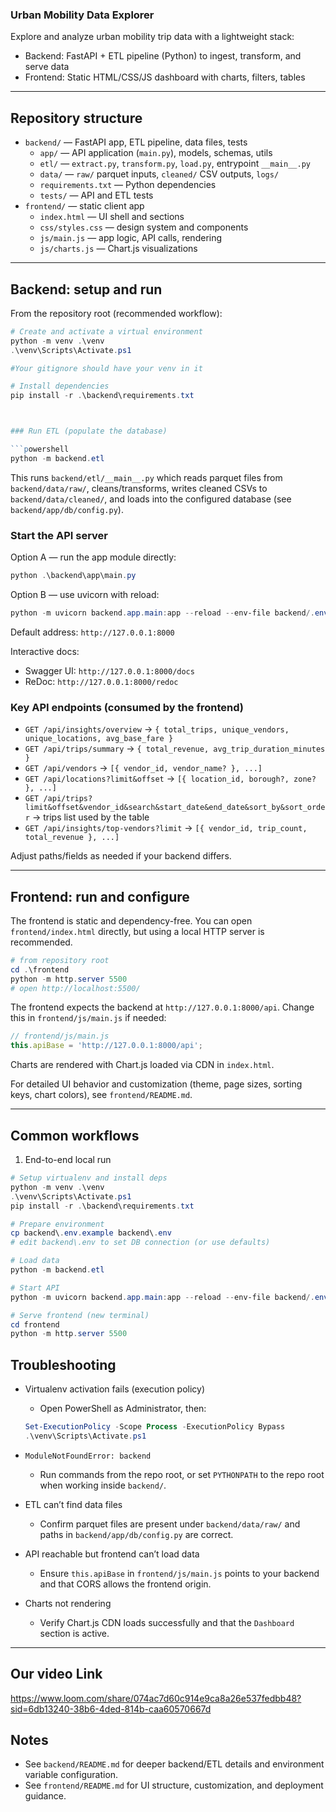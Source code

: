 ### Urban Mobility Data Explorer

Explore and analyze urban mobility trip data with a lightweight stack:

- Backend: FastAPI + ETL pipeline (Python) to ingest, transform, and serve data
- Frontend: Static HTML/CSS/JS dashboard with charts, filters, tables

---

## Repository structure

- `backend/` — FastAPI app, ETL pipeline, data files, tests
  - `app/` — API application (`main.py`), models, schemas, utils
  - `etl/` — `extract.py`, `transform.py`, `load.py`, entrypoint `__main__.py`
  - `data/` — `raw/` parquet inputs, `cleaned/` CSV outputs, `logs/`
  - `requirements.txt` — Python dependencies
  - `tests/` — API and ETL tests
- `frontend/` — static client app
  - `index.html` — UI shell and sections
  - `css/styles.css` — design system and components
  - `js/main.js` — app logic, API calls, rendering
  - `js/charts.js` — Chart.js visualizations

---




## Backend: setup and run

From the repository root (recommended workflow):

```powershell
# Create and activate a virtual environment
python -m venv .\venv
.\venv\Scripts\Activate.ps1

#Your gitignore should have your venv in it

# Install dependencies
pip install -r .\backend\requirements.txt



### Run ETL (populate the database)

```powershell
python -m backend.etl
```

This runs `backend/etl/__main__.py` which reads parquet files from `backend/data/raw/`, cleans/transforms, writes cleaned CSVs to `backend/data/cleaned/`, and loads into the configured database (see `backend/app/db/config.py`).

### Start the API server

Option A — run the app module directly:

```powershell
python .\backend\app\main.py
```

Option B — use uvicorn with reload:

```powershell
python -m uvicorn backend.app.main:app --reload --env-file backend/.env
```

Default address: `http://127.0.0.1:8000`

Interactive docs:
- Swagger UI: `http://127.0.0.1:8000/docs`
- ReDoc: `http://127.0.0.1:8000/redoc`

### Key API endpoints (consumed by the frontend)

- `GET /api/insights/overview` → `{ total_trips, unique_vendors, unique_locations, avg_base_fare }`
- `GET /api/trips/summary` → `{ total_revenue, avg_trip_duration_minutes }`
- `GET /api/vendors` → `[{ vendor_id, vendor_name? }, ...]`
- `GET /api/locations?limit&offset` → `[{ location_id, borough?, zone? }, ...]`
- `GET /api/trips?limit&offset&vendor_id&search&start_date&end_date&sort_by&sort_order` → trips list used by the table
- `GET /api/insights/top-vendors?limit` → `[{ vendor_id, trip_count, total_revenue }, ...]`

Adjust paths/fields as needed if your backend differs.

---

## Frontend: run and configure

The frontend is static and dependency-free. You can open `frontend/index.html` directly, but using a local HTTP server is recommended.

```powershell
# from repository root
cd .\frontend
python -m http.server 5500
# open http://localhost:5500/
```

The frontend expects the backend at `http://127.0.0.1:8000/api`. Change this in `frontend/js/main.js` if needed:

```js
// frontend/js/main.js
this.apiBase = 'http://127.0.0.1:8000/api';
```

Charts are rendered with Chart.js loaded via CDN in `index.html`.

For detailed UI behavior and customization (theme, page sizes, sorting keys, chart colors), see `frontend/README.md`.

---

## Common workflows

1) End-to-end local run

```powershell
# Setup virtualenv and install deps
python -m venv .\venv
.\venv\Scripts\Activate.ps1
pip install -r .\backend\requirements.txt

# Prepare environment
cp backend\.env.example backend\.env
# edit backend\.env to set DB connection (or use defaults)

# Load data
python -m backend.etl

# Start API
python -m uvicorn backend.app.main:app --reload --env-file backend/.env

# Serve frontend (new terminal)
cd frontend
python -m http.server 5500
```



## Troubleshooting

- Virtualenv activation fails (execution policy)
  - Open PowerShell as Administrator, then:
  ```powershell
  Set-ExecutionPolicy -Scope Process -ExecutionPolicy Bypass
  .\venv\Scripts\Activate.ps1
  ```

- `ModuleNotFoundError: backend`
  - Run commands from the repo root, or set `PYTHONPATH` to the repo root when working inside `backend/`.

- ETL can’t find data files
  - Confirm parquet files are present under `backend/data/raw/` and paths in `backend/app/db/config.py` are correct.

- API reachable but frontend can’t load data
  - Ensure `this.apiBase` in `frontend/js/main.js` points to your backend and that CORS allows the frontend origin.

- Charts not rendering
  - Verify Chart.js CDN loads successfully and that the `Dashboard` section is active.

---

## Our video Link
https://www.loom.com/share/074ac7d60c914e9ca8a26e537fedbb48?sid=6db13240-38b6-4ded-814b-caa60570667d

## Notes

- See `backend/README.md` for deeper backend/ETL details and environment variable configuration.
- See `frontend/README.md` for UI structure, customization, and deployment guidance.



